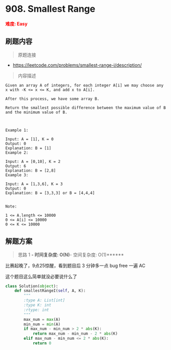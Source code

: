 # 908. Smallest Range 

**<font color=red>难度: Easy</font>**

## 刷题内容

> 原题连接

* https://leetcode.com/problems/smallest-range-i/description/

> 内容描述

```
Given an array A of integers, for each integer A[i] we may choose any x with -K <= x <= K, and add x to A[i].

After this process, we have some array B.

Return the smallest possible difference between the maximum value of B and the minimum value of B.

 

Example 1:

Input: A = [1], K = 0
Output: 0
Explanation: B = [1]
Example 2:

Input: A = [0,10], K = 2
Output: 6
Explanation: B = [2,8]
Example 3:

Input: A = [1,3,6], K = 3
Output: 0
Explanation: B = [3,3,3] or B = [4,4,4]
 

Note:

1 <= A.length <= 10000
0 <= A[i] <= 10000
0 <= K <= 10000
```

## 解题方案

> 思路 1
******- 时间复杂度: O(N)******- 空间复杂度: O(1)******

比赛起晚了，9点25惊醒，看到题目后 3 分钟多一点 bug free 一遍 AC

这个题目这么简单就没必要说什么了


```python
class Solution(object):
    def smallestRangeI(self, A, K):
        """
        :type A: List[int]
        :type K: int
        :rtype: int
        """
        max_num = max(A)
        min_num = min(A)
        if max_num - min_num > 2 * abs(K):
            return max_num - min_num - 2 * abs(K)
        elif max_num - min_num <= 2 * abs(K):
            return 0
```









